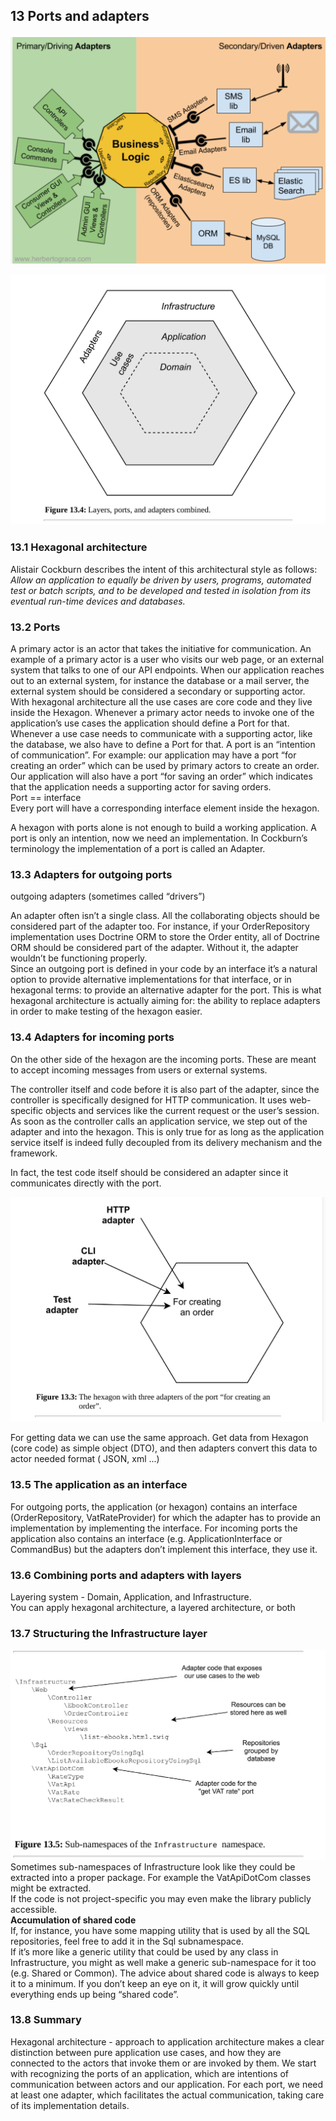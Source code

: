 ## 13 Ports and adapters

![](./../img/ports_adapters.png)

![](./../img/layers_ports_and_adapters_combined.png)

### 13.1 Hexagonal architecture

Alistair Cockburn describes the intent of this architectural style as follows:  
_Allow an application to equally be driven by users, programs,
automated test or batch scripts, and to be developed and tested in
isolation from its eventual run-time devices and databases._

### 13.2 Ports

A primary actor is an actor that takes the
initiative for communication. An example of a primary actor is a user who
visits our web page, or an external system that talks to one of our API
endpoints. When our application reaches out to an external system, for
instance the database or a mail server, the external system should be
considered a secondary or supporting actor.  
With hexagonal architecture all the use cases are core code and they live
inside the Hexagon. Whenever a primary actor needs to invoke one of the
application’s use cases the application should define a Port for that.
Whenever a use case needs to communicate with a supporting actor, like the
database, we also have to define a Port for that. A port is an “intention of
communication”. For example: our application may have a port “for creating
an order” which can be used by primary actors to create an order. Our
application will also have a port “for saving an order” which indicates that
the application needs a supporting actor for saving orders.  
Port == interface  
Every port will have a corresponding interface element inside the hexagon.

A hexagon with ports alone is not enough to build a working application. A
port is only an intention, now we need an implementation. In Cockburn’s
terminology the implementation of a port is called an Adapter.

### 13.3 Adapters for outgoing ports

outgoing adapters (sometimes called “drivers”)

An adapter often isn’t a single class. All the collaborating objects should be
considered part of the adapter too. For instance, if your OrderRepository
implementation uses Doctrine ORM to store the Order entity, all of
Doctrine ORM should be considered part of the adapter. Without it, the
adapter wouldn’t be functioning properly.  
Since an outgoing port is defined in your code by an interface it’s a
natural option to provide alternative implementations for that interface, or in
hexagonal terms: to provide an alternative adapter for the port. This is what
hexagonal architecture is actually aiming for: the ability to replace adapters
in order to make testing of the hexagon easier.

### 13.4 Adapters for incoming ports

On the other side of the hexagon are the incoming ports. These are meant to
accept incoming messages from users or external systems.

The controller itself and code before it is also part of the adapter, since the controller is specifically designed for
HTTP communication. It uses web-specific objects and services like the current request or the user’s session.
As soon as the controller calls an
application service, we step out of the adapter and into the hexagon.
This is only true for as long as the application service itself is indeed fully
decoupled from its delivery mechanism and the framework.

In fact, the test code itself should be considered an adapter since it
communicates directly with the port.

![](./../img/hexagon_with_three_adapters.png)

For getting data we can use the same approach.
Get data from Hexagon (core code) as simple object (DTO), and then adapters convert this data to actor needed format (
JSON, xml ...)

### 13.5 The application as an interface

For outgoing ports, the application (or hexagon) contains an
interface (OrderRepository, VatRateProvider) for which the adapter has to
provide an implementation by implementing the interface. For incoming
ports the application also contains an interface (e.g. ApplicationInterface
or CommandBus) but the adapters don’t implement this interface, they use it.

### 13.6 Combining ports and adapters with layers

Layering system - Domain, Application, and Infrastructure.  
You can apply hexagonal architecture, a layered architecture, or both

### 13.7 Structuring the Infrastructure layer

![](./../img/namespaces_for_infrastructure.png)
Sometimes sub-namespaces of Infrastructure look like they could be
extracted into a proper package. For example the VatApiDotCom classes might be extracted.  
If the code is not project-specific you may even make the library publicly accessible.  
**Accumulation of shared code**  
If, for instance, you have some mapping utility
that is used by all the SQL repositories, feel free to add it in the Sql subnamespace.   
If it’s more like a generic utility that could be used by any class
in Infrastructure, you might as well make a generic sub-namespace for it
too (e.g. Shared or Common). The advice about shared code is always to keep
it to a minimum. If you don’t keep an eye on it, it will grow quickly until
everything ends up being “shared code”.

### 13.8 Summary

Hexagonal architecture - approach to
application architecture makes a clear distinction between pure application
use cases, and how they are connected to the actors that invoke them or are
invoked by them. We start with recognizing the ports of an application,
which are intentions of communication between actors and our application.
For each port, we need at least one adapter, which facilitates the actual communication, taking
care of its implementation details.